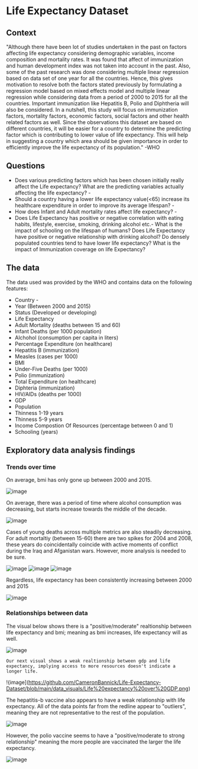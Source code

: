 # Life Expectancy Dataset
 ## Context 
"Although there have been lot of studies undertaken in the past on factors affecting life expectancy considering demographic variables, income composition and mortality rates. It was found that affect of immunization and human development index was not taken into account in the past. Also, some of the past research was done considering multiple linear regression based on data set of one year for all the countries. Hence, this gives motivation to resolve both the factors stated previously by formulating a regression model based on mixed effects model and multiple linear regression while considering data from a period of 2000 to 2015 for all the countries. Important immunization like Hepatitis B, Polio and Diphtheria will also be considered. In a nutshell, this study will focus on immunization factors, mortality factors, economic factors, social factors and other health related factors as well. Since the observations this dataset are based on different countries, it will be easier for a country to determine the predicting factor which is contributing to lower value of life expectancy. This will help in suggesting a country which area should be given importance in order to efficiently improve the life expectancy of its population." -WHO
 ## Questions
- Does various predicting factors which has been chosen initially really affect the Life expectancy? What are the predicting variables actually affecting the life expectancy? -
- Should a country having a lower life expectancy value(<65) increase its healthcare expenditure in order to improve its average lifespan? -
- How does Infant and Adult mortality rates affect life expectancy? -
- Does Life Expectancy has positive or negative correlation with eating habits, lifestyle, exercise, smoking, drinking alcohol etc.-
What is the impact of schooling on the lifespan of humans?
Does Life Expectancy have positive or negative relationship with drinking alcohol?
Do densely populated countries tend to have lower life expectancy?
What is the impact of Immunization coverage on life Expectancy?
## The data
The data used was provided by the WHO and contains data on the following features:
   - Country -
   - Year (Between 2000 and 2015) 
   - Status (Developed or developing) 
   - Life Expectancy 
   - Adult Mortality (deaths between 15 and 60) 
   - Infant Deaths (per 1000 population) 
   - Alchohol (consumption per capita in liters) 
   - Percentage Expenditure (on healthcare) 
   - Hepatitis B (immunization) 
   - Measles (cases per 1000) 
   - BMI 
   - Under-Five Deaths (per 1000) 
   - Polio (immunization) 
   - Total Expenditure (on healthcare) 
   - Diphteria (immunization) 
   - HIV/AIDs (deaths per 1000) 
   - GDP 
   - Population 
   - Thinness 1-19 years 
   - Thinness 5-9 years 
   - Income Compostion Of Resources (percentage between 0 and 1) 
   - Schooling (years)
 ## Exploratory data analysis findings
   ### Trends over time

   On average, bmi has only gone up between 2000 and 2015.
  
   ![image](https://github.com/CameronBannick/Life-Expectancy-Dataset/blob/main/data_visuals/Average%20BMI.png)

   On average, there was a period of time where alcohol consumption was decreasing, but starts increase towards the middle of the decade.
  
   ![image](https://github.com/CameronBannick/Life-Expectancy-Dataset/blob/main/data_visuals/Avergage%20alcohol%20consumption%20in%20liters.png)

   Cases of young deaths across multiple metrics are also steadily decreasing. For adult mortaltiy (between 15-60) there are two spikes for 2004 and 2008, these 
   years do coincidentally coincide with active moments of conflict during the Iraq and Afganistan wars. However, more analysis is needed to be sure.
   
   ![image](https://github.com/CameronBannick/Life-Expectancy-Dataset/blob/main/data_visuals/Average%20deaths%20under%205%20per%201000.png)
   ![image](https://github.com/CameronBannick/Life-Expectancy-Dataset/blob/main/data_visuals/Average%20infant%20deaths%20per%201000.png)
   ![image](https://github.com/CameronBannick/Life-Expectancy-Dataset/blob/main/data_visuals/Average%20young%20adult%20deaths%20by%20year.png)

   Regardless, life expectancy has been consistently increasing between 2000 and 2015

   ![image](https://github.com/CameronBannick/Life-Expectancy-Dataset/blob/main/data_visuals/Avergae%20life%20expectancy%20by%20year.png)


   ### Relationships between data

   The visual below shows there is a "positive/moderate" realtionship between life expectancy and bmi; meaning as bmi increases, life expectancy will as well.
   
   ![image](https://github.com/CameronBannick/Life-Expectancy-Dataset/blob/main/data_visuals/Life%20expectancy%20over%20BMI.png)

    Our next visual shows a weak realtionship between gdp and life expectancy, implying access to more resources doesn't indicate a longer life.
   
   !{image](https://github.com/CameronBannick/Life-Expectancy-Dataset/blob/main/data_visuals/Life%20expectancy%20over%20GDP.png)

   The hepatitis-b vaccine also appears to have a weak relationship with life expectancy. All of the data points far from the redline appear to "outliers", 
   meaning they are not representative to the rest of the population. 

   ![image](https://github.com/CameronBannick/Life-Expectancy-Dataset/blob/main/data_visuals/Life%20expectancy%20over%20Hepatitis%20B%20Vaccine%20%25.png) 

   However, the polio vaccine seems to have a "positive/moderate to strong relationship" meaning the more people are vaccinated the larger the life expectancy.
   
   ![image](https://github.com/CameronBannick/Life-Expectancy-Dataset/blob/main/data_visuals/Life%20expectancy%20over%20Polio%20vaccine%20%25.png)
   

   
   

     
     
